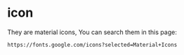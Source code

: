 # icon

They are material icons, You can search them in this page:

```
https://fonts.google.com/icons?selected=Material+Icons
```

